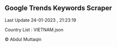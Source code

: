 

## Google Trends Keywords Scraper 
 
Last Update 24-01-2023 , 21:23:19

Country List :
VIETNAM.json



© Abdul Muttaqin 
